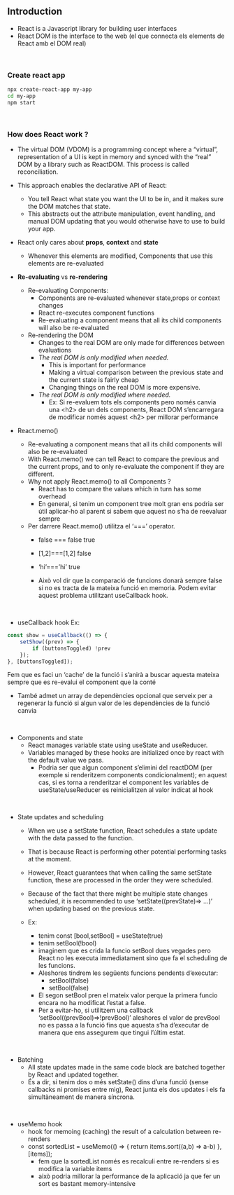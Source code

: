 ## Introduction

- React is a Javascript library for building user interfaces
- React DOM is the interface to the web (el que connecta els elements de React amb el DOM real)

<br>

### Create react app
```bash
npx create-react-app my-app
cd my-app
npm start
```

<br>

### How does React work ?

- The virtual DOM (VDOM) is a programming concept where a “virtual”, representation of a UI is kept in memory and synced with the “real” DOM by a library such as ReactDOM. This process is called reconciliation.
- This approach enables the declarative API of React: 
    - You tell React what state you want the UI to be in, and it makes sure the DOM matches that state. 
    - This abstracts out the attribute manipulation, event handling, and manual DOM updating that you would otherwise have to use to build your app.

- React only cares about **props**, **context** and **state**
    - Whenever this elements are modified, Components that use this elements are re-evaluated

- **Re-evaluating** vs **re-rendering**
    - Re-evaluating Components: 
        - Components are re-evaluated whenever state,props or context changes
        - React re-executes component functions
        - Re-evaluating a component means that all its child components will also be re-evaluated
    - Re-rendering the DOM
        - Changes to the real DOM are only made for differences between evaluations
        - *The real DOM is only modified when needed.* 
            - This is important for performance 
            - Making a virtual comparison between the previous state and the current state is fairly cheap
            - Changing things on the real DOM is more expensive.
        - *The real DOM is only modified where needed.* 
            - Ex: Si re-evaluem tots els components pero només canvia una \<h2> de un dels components, React DOM s’encarregara de modificar només aquest \<h2> per millorar performance

- React.memo()
    - Re-evaluating a component means that all its child components will also be re-evaluated
    - With React.memo() we can tell React to compare the previous and the current props, and to only re-evaluate the component if they are different.
    - Why not apply React.memo() to all Components ?
        - React has to compare the values which in turn has some overhead
        - En general, si tenim un component tree molt gran ens podria ser útil aplicar-ho al parent si sabem que aquest no s’ha de reevaluar sempre 
    - Per darrere React.memo() utilitza el ‘===’ operator.
        - false === false  		true
        - [1,2]===[1,2]		false
        - ‘hi’===’hi’		true

        - Això vol dir que la comparació de funcions donarà sempre false si no es tracta de la mateixa funció en memoria. Podem evitar aquest problema utilitzant useCallback hook.

<br>

- useCallback hook
Ex: 
``` js
const show = useCallback(() => {
    setShow((prev) => {
        if (buttonsToggled) !prev
    });
}, [buttonsToggled]);
```
Fem que es faci un ‘cache’ de la funció i s’anirà a buscar aquesta mateixa sempre que es re-evalui el component que la conté
- També admet un array de dependències opcional que serveix per a regenerar la funció si algun valor de les dependències de la funció canvia

<br>

- Components and state
    - React manages variable state using useState and useReducer.
    - Variables managed by these hooks are initialized once by react with the default value we pass. 
        - Podria ser que algun component s’elimini del reactDOM (per exemple si renderitzem components condicionalment); en aquest cas, si es torna a renderitzar el component les variables de useState/useReducer es reinicialitzen al valor indicat al hook

<br>

- State updates and scheduling
    - When we use a setState function, React schedules a state update with the data passed to the function. 
    - That is because React is performing other potential performing tasks at the moment.
    - However, React guarantees that when calling the same setState function, these are processed in the order they were scheduled.
    - Because of the fact that there might be multiple state changes scheduled, it is recommended to use ‘setState((prevState)=> …)’ when updating based on the previous state.

    - Ex: 
        - tenim const [bool,setBool] = useState(true)
        - tenim setBool(!bool)
        - imaginem que es crida la funcio setBool dues vegades pero React no les executa immediatament sino que fa el scheduling de les funcions.
        - Aleshores tindrem les següents funcions pendents d’executar:
            - setBool(false)
            - setBool(false)
        - El segon setBool pren el mateix valor perque la primera funcio encara no ha modificat l’estat a false.
        - Per a evitar-ho, si utilitzem una callback ‘setBool((prevBool)=>!prevBool)’ aleshores el valor de prevBool no es passa a la funció fins que aquesta s’ha d’executar de manera que ens assegurem que tingui l’últim estat.  

<br>

- Batching
    - All state updates made in the same code block are batched together by React and updated together.
    - És a dir, si tenim dos o més setState() dins d’una funció (sense callbacks ni promises entre mig), React junta els dos updates i els fa simultàneament de manera síncrona.

<br>

- useMemo hook
    - hook for memoing (caching) the result of a calculation between re-renders
    - const sortedList = useMemo(() => { return items.sort((a,b) => a-b) }, [items]);
        - fem que la sortedList només es recalculi entre re-renders si es modifica la variable items
        - això podria millorar la performance de la aplicació ja que fer un sort es bastant memory-intensive